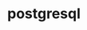 ---
title: "postgresql"
layout: cache
categories: [package, develop]
meta: {"compilers": ["gcc@=11.4.0"], "num_specs": 5, "num_specs_by_stack": {"hep": 5, "root": 5}, "oss": ["ubuntu22.04"], "platforms": ["linux"], "stacks": ["hep", "root"], "targets": ["x86_64_v3"], "versions": ["16.4", "17.2"]}
spec_details: [{"compiler": "gcc@=11.4.0", "hash": "aaxfmddtp7k2zl66a477xcau3np6ibvg", "os": "ubuntu22.04", "platform": "linux", "size": "-", "stacks": ["hep", "root"], "tarball": "https://binaries.spack.io/develop/build_cache/linux-ubuntu22.04-x86_64_v3/gcc-11.4.0/postgresql-17.2/linux-ubuntu22.04-x86_64_v3-gcc-11.4.0-postgresql-17.2-aaxfmddtp7k2zl66a477xcau3np6ibvg.spack", "target": "x86_64_v3", "variants": ["build_system=autotools", "~client_only", "~gssapi", "+icu", "lineedit=readline", "~perl", "~python", "~tcl", "~threadsafe", "~xml"], "versions": ["17.2"]}, {"compiler": "gcc@=11.4.0", "hash": "ci52zgslgsul2krmlxgs7hq7efud2xud", "os": "ubuntu22.04", "platform": "linux", "size": "-", "stacks": ["hep", "root"], "tarball": "https://binaries.spack.io/develop/build_cache/linux-ubuntu22.04-x86_64_v3/gcc-11.4.0/postgresql-17.2/linux-ubuntu22.04-x86_64_v3-gcc-11.4.0-postgresql-17.2-ci52zgslgsul2krmlxgs7hq7efud2xud.spack", "target": "x86_64_v3", "variants": ["build_system=autotools", "~client_only", "~gssapi", "+icu", "lineedit=readline", "~perl", "~python", "~tcl", "~threadsafe", "~xml"], "versions": ["17.2"]}, {"compiler": "gcc@=11.4.0", "hash": "nkjf3o6vz7xww2btamujs557f337kq3y", "os": "ubuntu22.04", "platform": "linux", "size": "-", "stacks": ["hep", "root"], "tarball": "https://binaries.spack.io/develop/build_cache/linux-ubuntu22.04-x86_64_v3/gcc-11.4.0/postgresql-16.4/linux-ubuntu22.04-x86_64_v3-gcc-11.4.0-postgresql-16.4-nkjf3o6vz7xww2btamujs557f337kq3y.spack", "target": "x86_64_v3", "variants": ["build_system=autotools", "~client_only", "~gssapi", "+icu", "lineedit=readline", "~perl", "~python", "~tcl", "~threadsafe", "~xml"], "versions": ["16.4"]}, {"compiler": "gcc@=11.4.0", "hash": "zbmjvjoiqgrc37j75qyhbekid3ilyy3q", "os": "ubuntu22.04", "platform": "linux", "size": "-", "stacks": ["hep", "root"], "tarball": "https://binaries.spack.io/develop/build_cache/linux-ubuntu22.04-x86_64_v3/gcc-11.4.0/postgresql-16.4/linux-ubuntu22.04-x86_64_v3-gcc-11.4.0-postgresql-16.4-zbmjvjoiqgrc37j75qyhbekid3ilyy3q.spack", "target": "x86_64_v3", "variants": ["build_system=autotools", "~client_only", "~gssapi", "+icu", "lineedit=readline", "~perl", "~python", "~tcl", "~threadsafe", "~xml"], "versions": ["16.4"]}, {"compiler": "gcc@=11.4.0", "hash": "zz4jzf5mdwezyblhlmqyna6bf4kv2gqh", "os": "ubuntu22.04", "platform": "linux", "size": "-", "stacks": ["hep", "root"], "tarball": "https://binaries.spack.io/develop/build_cache/linux-ubuntu22.04-x86_64_v3/gcc-11.4.0/postgresql-16.4/linux-ubuntu22.04-x86_64_v3-gcc-11.4.0-postgresql-16.4-zz4jzf5mdwezyblhlmqyna6bf4kv2gqh.spack", "target": "x86_64_v3", "variants": ["build_system=autotools", "~client_only", "~gssapi", "+icu", "lineedit=readline", "~perl", "~python", "~tcl", "~threadsafe", "~xml"], "versions": ["16.4"]}]
---